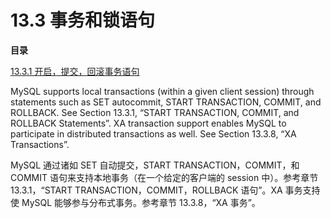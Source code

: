 
# 13.3 事务和锁语句

**目录**

[13.3.1 开启，提交，回滚事务语句](./3-事务和锁语句/1-开启，提交，回滚事务语句.md)

MySQL supports local transactions (within a given client session) through statements such as SET autocommit, START TRANSACTION, COMMIT, and ROLLBACK. See Section 13.3.1, “START TRANSACTION, COMMIT, and ROLLBACK Statements”. XA transaction support enables MySQL to participate in distributed transactions as well. See Section 13.3.8, “XA Transactions”.

MySQL 通过诸如 SET 自动提交，START TRANSACTION，COMMIT，和 COMMIT 语句来支持本地事务（在一个给定的客户端的 session 中）。参考章节 13.3.1，“START TRANSACTION，COMMIT，ROLLBACK 语句”。XA 事务支持使 MySQL 能够参与分布式事务。参考章节 13.3.8，“XA 事务”。

